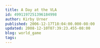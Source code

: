 ```yaml
---
title: A Day at the VLA
id: 4991197251396184998
author: Kirby Urner
published: 2006-12-17T18:04:00.000-08:00
updated: 2008-12-10T07:39:23.455-08:00
blog: world_game
tags: 
---
```


